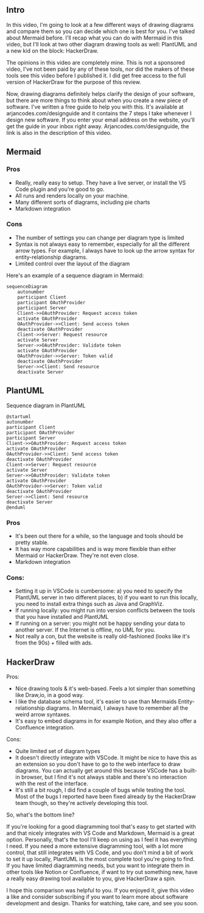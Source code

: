 ## Intro

In this video, I'm going to look at a few different ways of drawing diagrams and compare them so you can decide which one is best for you. I've talked about Mermaid before. I'll recap what you can do with Mermaid in this video, but I'll look at two other diagram drawing tools as well: PlantUML and a new kid on the block: HackerDraw.

The opinions in this video are completely mine. This is not a sponsored video, I've not been paid by any of these tools, nor did the makers of these tools see this video before I published it. I did get free access to the full version of HackerDraw for the purpose of this review.

Now, drawing diagrams definitely helps clarify the design of your software, but there are more things to think about when you create a new piece of software. I've written a free guide to help you with this. It's available at arjancodes.com/designguide and it contains the 7 steps I take whenever I design new software. If you enter your email address on the website, you'll get the guide in your inbox right away. Arjancodes.com/designguide, the link is also in the description of this video.

## Mermaid

### Pros

- Really, really easy to setup. They have a live server, or install the VS Code plugin and you're good to go.
- All runs and renders locally on your machine.
- Many different sorts of diagrams, including pie charts
- Markdown integration

### Cons

- The number of settings you can change per diagram type is limited
- Syntax is not always easy to remember, especially for all the different arrow types. For example, I always have to look up the arrow syntax for entity-relationship diagrams.
- Limited control over the layout of the diagram

Here's an example of a sequence diagram in Mermaid:

```mermaid
sequenceDiagram
    autonumber
    participant Client
    participant OAuthProvider
    participant Server
    Client->>OAuthProvider: Request access token
    activate OAuthProvider
    OAuthProvider->>Client: Send access token
    deactivate OAuthProvider
    Client->>Server: Request resource
    activate Server
    Server->>OAuthProvider: Validate token
    activate OAuthProvider
    OAuthProvider->>Server: Token valid
    deactivate OAuthProvider
    Server->>Client: Send resource
    deactivate Server
```

## PlantUML

Sequence diagram in PlantUML

```plantuml
@startuml
autonumber
participant Client
participant OAuthProvider
participant Server
Client->>OAuthProvider: Request access token
activate OAuthProvider
OAuthProvider->>Client: Send access token
deactivate OAuthProvider
Client->>Server: Request resource
activate Server
Server->>OAuthProvider: Validate token
activate OAuthProvider
OAuthProvider->>Server: Token valid
deactivate OAuthProvider
Server->>Client: Send resource
deactivate Server
@enduml
```

### Pros

- It's been out there for a while, so the language and tools should be pretty stable.
- It has way more capabilities and is way more flexible than either Mermaid or HackerDraw. They're not even close.
- Markdown integration

### Cons:

- Setting it up in VSCode is cumbersome: a) you need to specify the PlantUML server in two different places, b) if you want to run this locally, you need to install extra things such as Java and GraphViz.
- If running locally: you might run into version conflicts between the tools that you have installed and PlantUML
- If running on a server: you might not be happy sending your data to another server. If the Internet is offline, no UML for you.
- Not really a con, but the website is really old-fashioned (looks like it's from the 90s) + filled with ads.

## HackerDraw

Pros:

- Nice drawing tools & it's web-based. Feels a lot simpler than something like Draw,io, in a good way.
- I like the database schema tool, it's easier to use than Mermaids Entity-relationship diagrams. In Mermaid, I always have to remember all the weird arrow syntaxes.
- It's easy to embed diagrams in for example Notion, and they also offer a Confluence integration.

Cons:

- Quite limited set of diagram types
- It doesn't directly integrate with VSCode. It might be nice to have this as an extension so you don't have to go to the web interface to draw diagrams. You can actually get around this because VSCode has a built-in browser, but I find it's not always stable and there's no interaction with the rest of the interface.
- It's still a bit rough, I did find a couple of bugs while testing the tool. Most of the bugs I reported have been fixed already by the HackerDraw team though, so they're actively developing this tool.

So, what's the bottom line?

If you're looking for a good diagramming tool that's easy to get started with and that nicely integrates with VS Code and Markdown, Mermaid is a great option. Personally, that's the tool I'll keep on using as I feel it has everything I need. If you need a more extensive diagramming tool, with a lot more control, that still integrates with VS Code, and you don't mind a bit of work to set it up locally, PlantUML is the most complete tool you're going to find. If you have limited diagramming needs, but you want to integrate them in other tools like Notion or Confluence, if want to try out something new, have a really easy drawing tool available to you, give HackerDraw a spin.

I hope this comparison was helpful to you. If you enjoyed it, give this video a like and consider subscribing if you want to learn more about software development and design. Thanks for watching, take care, and see you soon.
